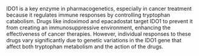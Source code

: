 IDO1 is a key enzyme in pharmacogenetics, especially in cancer treatment because it regulates immune responses by controlling tryptophan catabolism. Drugs like indoximod and epacadostat target IDO1 to prevent it from creating an immunosuppressive environment, enhancing the effectiveness of cancer therapies. However, individual responses to these drugs vary significantly due to genetic variations in the IDO1 gene that affect both tryptophan metabolism and the action of the drugs.
